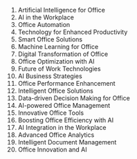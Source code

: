 1. Artificial Intelligence for Office
2. AI in the Workplace
3. Office Automation
4. Technology for Enhanced Productivity
5. Smart Office Solutions
6. Machine Learning for Office
7. Digital Transformation of Office
8. Office Optimization with AI
9. Future of Work Technologies
10. AI Business Strategies
11. Office Performance Enhancement
12. Intelligent Office Solutions
13. Data-driven Decision Making for Office
14. AI-powered Office Management
15. Innovative Office Tools
16. Boosting Office Efficiency with AI
17. AI Integration in the Workplace
18. Advanced Office Analytics
19. Intelligent Document Management
20. Office Innovation and AI
